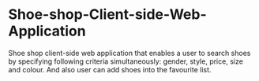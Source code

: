 # Shoe-shop-Client-side-Web-Application
Shoe shop client-side web application that enables a user to search shoes by specifying following  criteria simultaneously: gender, style, price, size and colour. And also user can add shoes into the favourite list.
